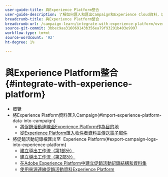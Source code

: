 ```yaml
---
user-guide-title: 與Experience Platform整合
user-guide-description: 了解如何匯入和匯出Campaign和Experience Cloud資料，以便兩個解決方案之間通訊。
breadcrumb-title: 與Experience Platform整合
breadcrumb-url: /campaign-learn/integrate-with-experience-platform/overview.html
source-git-commit: 3bbec9aa316069143b356ea79f93291b403e9997
workflow-type: tm+mt
source-wordcount: '92'
ht-degree: 1%

---
```



# 與Experience Platform整合 {#integrate-with-experience-platform}

+ [概覽](/help/tutorial-integrate-with-experience-platform/overview.md)
+ 將Experience Platform資料匯入Campaign{#import-experience-platform-data-into-campaign}
   + [將促銷活動連線至Experience Platform作為目的地](/help/tutorial-integrate-with-experience-platform/connect-campaign-to-experience-platform-as-destination.md)
   + [從Experience Platform匯入收件者資料並傳送電子郵件](/help/tutorial-integrate-with-experience-platform/import-recipient-data-from-platform.md)
+ 將促銷活動記錄檔匯出至  Experience Platform{#export-campaign-logs-into-experience-platform}
   + [建立導出工作流（第1部分）](/help/tutorial-integrate-with-experience-platform/workflow-to-find-last-modified-date.md)
   + [建立導出工作流（第2部分）](/help/tutorial-integrate-with-experience-platform/extract-format-save-data-to-external-account.md)
   + [在Adobe Experience Platform中建立促銷活動記錄結構和資料集](/help/tutorial-integrate-with-experience-platform/create-a-campaign-logs-schema-and-dataset-in-experience-platform.md)
   + [使用來源連線促銷活動資料Experience Platform](/help/tutorial-integrate-with-experience-platform/connect-campaign-data-using-s3-as-source-on-platform.md)

